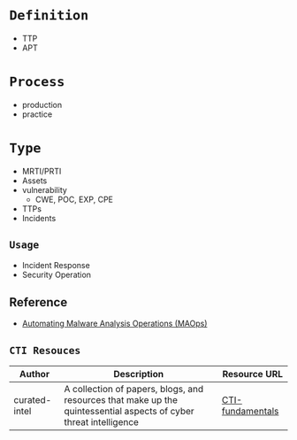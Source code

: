 # `Definition`
- TTP
- APT


# `Process`
- production
- practice

# `Type`
- MRTI/PRTI
- Assets
- vulnerability
  - CWE, POC, EXP, CPE
- TTPs
- Incidents

## `Usage`
- Incident Response
- Security Operation

## Reference
- [Automating Malware Analysis Operations (MAOps)](https://blogs.jpcert.or.jp/en/2023/01/cloud_malware_analysis.html)

## `CTI Resouces`

| Author | Description | Resource URL |
| --- | --- | --- |
| curated-intel | A collection of papers, blogs, and resources that make up the quintessential aspects of cyber threat intelligence | [CTI-fundamentals](https://github.com/curated-intel/CTI-fundamentals) |
